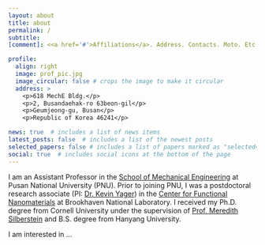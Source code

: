 ```yaml
---
layout: about
title: about
permalink: /
subtitle: 
[comment]: <<a href='#'>Affiliations</a>. Address. Contacts. Moto. Etc.>

profile:
  align: right
  image: prof_pic.jpg
  image_circular: false # crops the image to make it circular
  address: >
    <p>618 MechE Bldg.</p>
    <p>2, Busandaehak-ro 63beon-gil</p>
    <p>Geumjeong-gu, Busan</p>
    <p>Republic of Korea 46241</p>

news: true  # includes a list of news items
latest_posts: false  # includes a list of the newest posts
selected_papers: false # includes a list of papers marked as "selected={true}"
social: true  # includes social icons at the bottom of the page
---
```


I am an Assistant Professor in the [School of Mechanical Engineering](https://me.pusan.ac.kr/new/main/index.asp) at Pusan National University (PNU).
Prior to joining PNU, I was a postdoctoral research associate (PI: [Dr. Kevin Yager](http://yager-research.ca)) in the [Center for Functional Nanomaterials](https://www.bnl.gov/cfn/) at Brookhaven National Laboratory.
I received my Ph.D. degree from Cornell University under the supervision of [Prof. Meredith Silberstein](https://silbersteinlab.com) and B.S. degree from Hanyang University.

I am interested in ...

[comment]: <Write your biography here. Tell the world about yourself. Link to your favorite [subreddit](http://reddit.com). You can put a picture in, too. The code is already in, just name your picture `prof_pic.jpg` and put it in the `img/` folder.>

[comment]: <Put your address / P.O. box / other info right below your picture. You can also disable any of these elements by editing `profile` property of the YAML header of your `_pages/about.md`. Edit `_bibliography/papers.bib` and Jekyll will render your [publications page](/publications/) automatically.>

[comment]: <Link to your social media connections, too. This theme is set up to use [Font Awesome icons](http://fortawesome.github.io/Font-Awesome/) and [Academicons](https://jpswalsh.github.io/academicons/), like the ones below. Add your Facebook, Twitter, LinkedIn, Google Scholar, or just disable all of them.>
